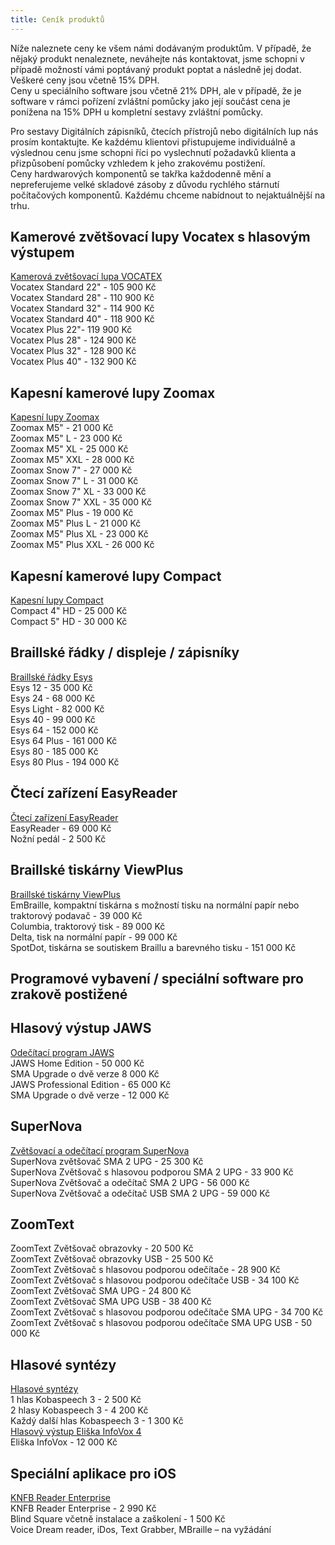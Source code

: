 ```yaml
---
title: Ceník produktů
---
```


Níže naleznete ceny ke všem námi dodávaným produktům. V případě, že nějaký produkt nenaleznete, neváhejte nás kontaktovat, jsme schopni v případě možností vámi poptávaný produkt poptat a následně jej dodat.  
Veškeré ceny jsou včetně 15% DPH.  
Ceny u speciálního software jsou včetně 21% DPH, ale v případě, že je software v rámci pořízení zvláštní pomůcky jako její součást cena je ponížena na 15% DPH u kompletní sestavy zvláštní pomůcky.  
  
Pro sestavy Digitálních zápisníků, čtecích přístrojů nebo digitálních lup nás prosím kontaktujte. Ke každému klientovi přistupujeme individuálně a výslednou cenu jsme schopni říci po vyslechnutí požadavků klienta a přizpůsobení pomůcky vzhledem k jeho zrakovému postižení.  
Ceny hardwarových komponentů se takřka každodenně mění a nepreferujeme velké skladové zásoby z důvodu rychlého stárnutí počítačových komponentů. Každému chceme nabídnout to nejaktuálnější na trhu.  
  

## Kamerové zvětšovací lupy Vocatex s hlasovým výstupem

  
[Kamerová zvětšovací lupa VOCATEX](/clanky/kamerova-zvetsovaci-lupa-vocatex/)  
Vocatex Standard 22" - 105 900 Kč  
Vocatex Standard 28" - 110 900 Kč  
Vocatex Standard 32" - 114 900 Kč  
Vocatex Standard 40" - 118 900 Kč  
Vocatex Plus 22"- 119 900 Kč  
Vocatex Plus 28" - 124 900 Kč  
Vocatex Plus 32" - 128 900 Kč  
Vocatex Plus 40" - 132 900 Kč  
  

## Kapesní kamerové lupy Zoomax

  
[Kapesní lupy Zoomax](/clanky/kapesni-lupy-zoomax/)  
Zoomax M5" - 21 000 Kč  
Zoomax M5" L - 23 000 Kč  
Zoomax M5" XL - 25 000 Kč  
Zoomax M5" XXL - 28 000 Kč  
Zoomax Snow 7" - 27 000 Kč  
Zoomax Snow 7" L - 31 000 Kč  
Zoomax Snow 7" XL - 33 000 Kč  
Zoomax Snow 7" XXL - 35 000 Kč  
Zoomax M5" Plus - 19 000 Kč  
Zoomax M5" Plus L - 21 000 Kč  
Zoomax M5" Plus XL - 23 000 Kč  
Zoomax M5" Plus XXL - 26 000 Kč  
  

## Kapesní kamerové lupy Compact

  
[Kapesní lupy Compact](/clanky/kapesni-lupy-compact/)  
Compact 4" HD - 25 000 Kč  
Compact 5" HD - 30 000 Kč  
  

## Braillské řádky / displeje / zápisníky

  
[Braillské řádky Esys](/clanky/braillske-radky-esys/)  
Esys 12 - 35 000 Kč  
Esys 24 - 68 000 Kč  
Esys Light - 82 000 Kč  
Esys 40 - 99 000 Kč  
Esys 64 - 152 000 Kč  
Esys 64 Plus - 161 000 Kč  
Esys 80 - 185 000 Kč  
Esys 80 Plus - 194 000 Kč  
  

## Čtecí zařízení EasyReader

  
[Čtecí zařízení EasyReader](/clanky/cteci-zarizeni-easyreader/)  
EasyReader - 69 000 Kč  
Nožní pedál - 2 500 Kč  
  

## Braillské tiskárny ViewPlus

  
[Braillské tiskárny ViewPlus](/clanky/braillske-tiskarny-viewplus/)  
EmBraille, kompaktní tiskárna s možností tisku na normální papír nebo traktorový podavač - 39 000 Kč  
Columbia, traktorový tisk - 89 000 Kč  
Delta, tisk na normální papír - 99 000 Kč  
SpotDot, tiskárna se soutiskem Braillu a barevného tisku - 151 000 Kč  
  

## Programové vybavení / speciální software pro zrakově postižené

  

## Hlasový výstup JAWS

  
[Odečítací program JAWS](clanky.php?id=25)  
JAWS Home Edition - 50 000 Kč  
SMA Upgrade o dvě verze 8 000 Kč  
JAWS Professional Edition - 65 000 Kč  
SMA Upgrade o dvě verze - 12 000 Kč  
  

## SuperNova

  
[Zvětšovací a odečítací program SuperNova](/clanky/zvetsovaci-a-odecitaci-program-supernova/)  
SuperNova zvětšovač SMA 2 UPG - 25 300 Kč  
SuperNova Zvětšovač s hlasovou podporou SMA 2 UPG - 33 900 Kč  
SuperNova Zvětšovač a odečítač SMA 2 UPG - 56 000 Kč  
SuperNova Zvětšovač a odečítač USB SMA 2 UPG - 59 000 Kč  
  

## ZoomText

  
ZoomText Zvětšovač obrazovky - 20 500 Kč  
ZoomText Zvětšovač obrazovky USB - 25 500 Kč  
ZoomText Zvětšovač s hlasovou podporou odečítače - 28 900 Kč  
ZoomText Zvětšovač s hlasovou podporou odečítače USB - 34 100 Kč  
ZoomText Zvětšovač SMA UPG - 24 800 Kč  
ZoomText Zvětšovač SMA UPG USB - 38 400 Kč  
ZoomText Zvětšovač s hlasovou podporou odečítače SMA UPG - 34 700 Kč  
ZoomText Zvětšovač s hlasovou podporou odečítače SMA UPG USB - 50 000 Kč  
  

## Hlasové syntézy

  
[Hlasové syntézy](/clanky/hlasove-syntezy/)  
1 hlas Kobaspeech 3 - 2 500 Kč  
2 hlasy Kobaspeech 3 - 4 200 Kč  
Každý další hlas Kobaspeech 3 - 1 300 Kč  
[Hlasový výstup Eliška InfoVox 4](clanky.php?id=26)  
Eliška InfoVox - 12 000 Kč  
  

## Speciální aplikace pro iOS

  
[KNFB Reader Enterprise](/clanky/knfb-reader-enterprise/)  
KNFB Reader Enterprise - 2 990 Kč  
Blind Square včetně instalace a zaškolení - 1 500 Kč  
Voice Dream reader, iDos, Text Grabber, MBraille – na vyžádání